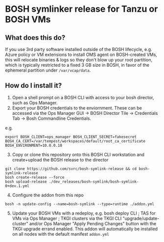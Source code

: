 # BOSH symlinker release for Tanzu or BOSH VMs

## What does this do?

If you use 3rd party software installed outside of the BOSH lifecycle, e.g. Azure policy or VM extensions to install OMS agent on BOSH-created VMs, this will relocate binaries & logs so they don't blow up your root partition, which is typically restricted to a fixed 3 GB size in BOSH, in favor of the ephemeral partition under `/var/vcap/data`.


## How do I install it?

1. Open a shell prompt on a BOSH CLI with access to your bosh director, such as Ops Manager.
2. Export your BOSH credentials to the enviornment.  These can be accessed via the Ops Manager GUI -> BOSH Director Tile -> Credentials Tab -> Bosh Commandline Credentials.

e.g.
```
export BOSH_CLIENT=ops_manager BOSH_CLIENT_SECRET=fakesecret BOSH_CA_CERT=/var/tempest/workspaces/default/root_ca_certificate  BOSH_ENVIRONMENT=10.0.0.10
```
3. Copy or clone this repository onto this BOSH CLI workstation and create+upload the BOSH release to the director

```
git clone https://github.com/svrc/bosh-symlink-release && cd bosh-symlink-release
bosh create-release --force
bosh upload-release ./dev_releases/bosh-symlink/bosh-symlink-0+dev.1.yml

```
4. Configure the addon from this repo
```
bosh -n update-config --name=bosh-symlink --type=runtime ./addon.yml
```
5. Update your BOSH VMs with a redeploy, e.g. bosh deploy CLI ; TAS for VMs via Ops Manager ; TKGI clusters via the TKGI CLI "upgrade/update-cluster" and/or Ops Manager "Apply Pending Changes" button with the TKGI upgrade errand enabled.  This addon will automatically be installed on all nodes with the default manifest `addon.yml`

